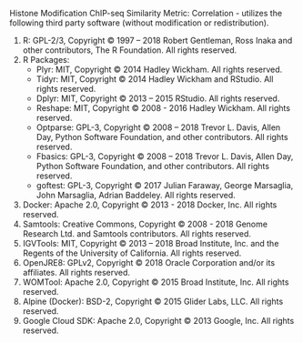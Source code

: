 Histone Modification ChIP-seq Similarity Metric: Correlation - utilizes the following third party software (without modification or redistribution).

1. R: GPL-2/3, Copyright © 1997 – 2018 Robert Gentleman, Ross Inaka and other contributors, The R Foundation. All rights reserved.
2. R Packages:
    - Plyr: MIT, Copyright © 2014 Hadley Wickham. All rights reserved.
    - Tidyr: MIT, Copyright © 2014 Hadley Wickham and RStudio. All rights reserved.
    - Dplyr: MIT, Copyright © 2013 – 2015 RStudio. All rights reserved.
    - Reshape: MIT, Copyright © 2008 - 2016 Hadley Wickham. All rights reserved.
    - Optparse: GPL-3, Copyright © 2008 – 2018 Trevor L. Davis, Allen Day, Python Software Foundation, and other contributors. All rights reserved.
    - Fbasics:  GPL-3, Copyright © 2008 – 2018 Trevor L. Davis, Allen Day, Python Software Foundation, and other contributors. All rights reserved.
    - goftest: GPL-3, Copyright © 2017 Julian Faraway, George Marsaglia, John Marsaglia, Adrian Baddeley. All rights reserved.
3. Docker: Apache 2.0, Copyright © 2013 - 2018 Docker, Inc. All rights reserved.
4. Samtools: Creative Commons, Copyright © 2008 - 2018 Genome Research Ltd. and Samtools contributors. All rights reserved.
5. IGVTools: MIT, Copyright © 2013 – 2018 Broad Institute, Inc. and the Regents of the University of California. All rights reserved.
6. OpenJRE8: GPLv2, Copyright © 2018 Oracle Corporation and/or its affiliates. All rights reserved.
7. WOMTool: Apache 2.0, Copyright © 2015 Broad Institute, Inc. All rights reserved.
8. Alpine (Docker): BSD-2, Copyright © 2015 Glider Labs, LLC. All rights reserved.
9. Google Cloud SDK: Apache 2.0, Copyright © 2013 Google, Inc. All rights reserved.